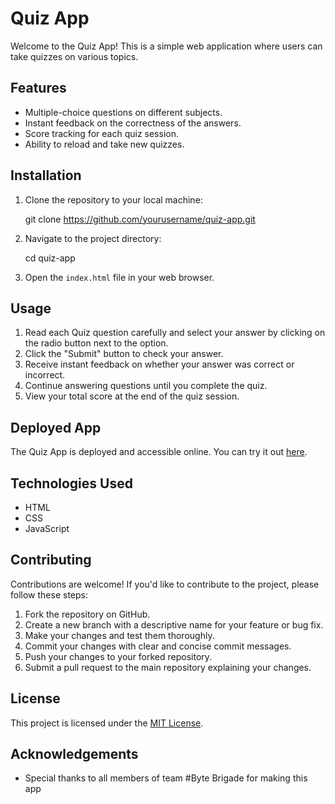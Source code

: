 # Quiz App

Welcome to the Quiz App! This is a simple web application where users can take quizzes on various topics.

## Features

- Multiple-choice questions on different subjects.
- Instant feedback on the correctness of the answers.
- Score tracking for each quiz session.
- Ability to reload and take new quizzes.

## Installation

1. Clone the repository to your local machine:

    git clone https://github.com/yourusername/quiz-app.git


2. Navigate to the project directory:


    cd quiz-app


3. Open the `index.html` file in your web browser.

## Usage

1. Read each Quiz question carefully and select your answer by clicking on the radio button next to the option.
2. Click the "Submit" button to check your answer.
3. Receive instant feedback on whether your answer was correct or incorrect.
4. Continue answering questions until you complete the quiz.
5. View your total score at the end of the quiz session.

## Deployed App

The Quiz App is deployed and accessible online. You can try it out [here](https://brianrony.github.io/classPresentation/).

## Technologies Used

- HTML
- CSS
- JavaScript

## Contributing

Contributions are welcome! If you'd like to contribute to the project, please follow these steps:

1. Fork the repository on GitHub.
2. Create a new branch with a descriptive name for your feature or bug fix.
3. Make your changes and test them thoroughly.
4. Commit your changes with clear and concise commit messages.
5. Push your changes to your forked repository.
6. Submit a pull request to the main repository explaining your changes.

## License

This project is licensed under the [MIT License](LICENSE).

## Acknowledgements

- Special thanks to all members of team #Byte Brigade for making this app 



